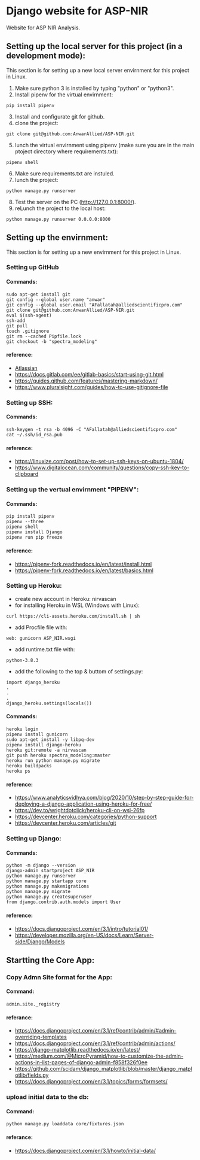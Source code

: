 # Django website for ASP-NIR
Website for ASP NIR Analysis.

## Setting up the local server for this project (in a development mode):
This section is for setting up a new local server envirnment for this project in Linux.
1. Make sure python 3 is installed by typing "python" or "python3".
2. Install pipenv for the virtual envirnment:
```
pip install pipenv
```
3. Install and configurate git for github.
4. clone the project:
```
git clone git@github.com:AnwarAllied/ASP-NIR.git
```
5. lunch the virtual envirnment using pipenv (make sure you are in the main ptoject directory where requirements.txt):
```
pipenv shell
```
6. Make sure requirements.txt are instuled.
7. lunch the project:
```
python manage.py runserver
```
8. Test the server on the PC (http://127.0.0.1:8000/).
9. reLunch the project to the local host:
```
python manage.py runserver 0.0.0.0:8000
```

## Setting up the envirnment:
This section is for setting up a new envirnment for this project in Linux.

### Setting up GitHub
#### Commands:
```
sudo apt-get install git
git config --global user.name "anwar"
git config --global user.email "AFallatah@alliedscientificpro.com"
git clone git@github.com:AnwarAllied/ASP-NIR.git
eval $(ssh-agent)
ssh-add 
git pull
touch .gitignore
git rm --cached Pipfile.lock
git checkout -b "spectra_modeling"
```

#### reference:
* [Atlassian](https://www.atlassian.com/git/tutorials/setting-up-a-repository)
* https://docs.gitlab.com/ee/gitlab-basics/start-using-git.html
* https://guides.github.com/features/mastering-markdown/
* https://www.pluralsight.com/guides/how-to-use-gitignore-file

### Setting up SSH:
#### Commands:
```
ssh-keygen -t rsa -b 4096 -C "AFallatah@alliedscientificpro.com"
cat ~/.ssh/id_rsa.pub

```
#### reference:
* https://linuxize.com/post/how-to-set-up-ssh-keys-on-ubuntu-1804/
* https://www.digitalocean.com/community/questions/copy-ssh-key-to-clipboard


### Setting up the vertual envirnment "PIPENV":

#### Commands:
```
pip install pipenv
pipenv --three
pipenv shell
pipenv install Django
pipenv run pip freeze
```
#### reference:
* https://pipenv-fork.readthedocs.io/en/latest/install.html
* https://pipenv-fork.readthedocs.io/en/latest/basics.html

### Setting up Heroku:
* create new account in Heroku: nirvascan
* for installing Heroku in WSL  (Windows with Linux):
```
curl https://cli-assets.heroku.com/install.sh | sh
```
* add Procfile file with:
```
web: gunicorn ASP_NIR.wsgi
```
* add runtime.txt file with:
```
python-3.8.3
```
* add the following to the top & buttom of settings.py:
```
import django_heroku
.
.
.
django_heroku.settings(locals())
```
#### Commands:
```
heroku login
pipenv install gunicorn
sudo apt-get install -y libpq-dev
pipenv install django-heroku
heroku git:remote -a nirvascan
git push heroku spectra_modeling:master
heroku run python manage.py migrate
heroku buildpacks
heroku ps

```
#### reference:
* https://www.analyticsvidhya.com/blog/2020/10/step-by-step-guide-for-deploying-a-django-application-using-heroku-for-free/
* https://dev.to/wrightdotclick/heroku-cli-on-wsl-26fp
* https://devcenter.heroku.com/categories/python-support
* https://devcenter.heroku.com/articles/git

### Setting up Django:

#### Commands:
```
python -m django --version
django-admin startproject ASP_NIR
python manage.py runserver
python manage.py startapp core
python manage.py makemigrations
python manage.py migrate
python manage.py createsuperuser
from django.contrib.auth.models import User
```
#### reference:
* https://docs.djangoproject.com/en/3.1/intro/tutorial01/
* https://developer.mozilla.org/en-US/docs/Learn/Server-side/Django/Models

## Startting the Core App:
### Copy Admn Site format for the App:
#### Command:

```
admin.site._registry
```

#### referance:
* https://docs.djangoproject.com/en/3.1/ref/contrib/admin/#admin-overriding-templates
* https://docs.djangoproject.com/en/3.1/ref/contrib/admin/actions/
* https://django-matplotlib.readthedocs.io/en/latest/
* https://medium.com/@MicroPyramid/how-to-customize-the-admin-actions-in-list-pages-of-django-admin-f858f326f0ee
* https://github.com/scidam/django_matplotlib/blob/master/django_matplotlib/fields.py
* https://docs.djangoproject.com/en/3.1/topics/forms/formsets/


### upload initial data to the db:
#### Command:
```
python manage.py loaddata core/fixtures.json
```
#### referance:
* https://docs.djangoproject.com/en/3.1/howto/initial-data/